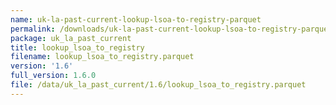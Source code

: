 ```yaml
---
name: uk-la-past-current-lookup-lsoa-to-registry-parquet
permalink: /downloads/uk-la-past-current-lookup-lsoa-to-registry-parquet/1_6
package: uk_la_past_current
title: lookup_lsoa_to_registry
filename: lookup_lsoa_to_registry.parquet
version: '1.6'
full_version: 1.6.0
file: /data/uk_la_past_current/1.6/lookup_lsoa_to_registry.parquet
---
```

